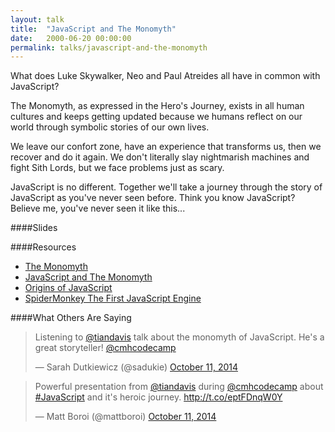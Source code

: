 ```yaml
---
layout: talk
title:  "JavaScript and The Monomyth"
date:   2000-06-20 00:00:00
permalink: talks/javascript-and-the-monomyth
---
```


What does Luke Skywalker, Neo and Paul Atreides all have in common with JavaScript?

The Monomyth, as expressed in the Hero's Journey, exists in all human cultures and keeps getting updated because we humans reflect on our world through symbolic stories of our own lives.

We leave our confort zone, have an experience that transforms us, then we recover and do it again. We don't literally slay nightmarish machines and fight Sith Lords, but we face problems just as scary.

JavaScript is no different. Together we'll take a journey through the story of JavaScript as you've never seen before. Think you know JavaScript? Believe me, you've never seen it like this...

####Slides
<p></p>
<script async class="speakerdeck-embed" data-id="6697f7a03472013238ed56e996df704e" data-ratio="1.77777777777778" src="//speakerdeck.com/assets/embed.js"></script>

####Resources
* [The Monomyth][The Monomyth]
* [JavaScript and The Monomyth][JavaScript and The Monomyth]
* [Origins of JavaScript][Origins of JavaScript]
* [SpiderMonkey The First JavaScript Engine][SpiderMonkey The First JavaScript Engine]

####What Others Are Saying
<p></p>
<blockquote class="twitter-tweet tw-align-center" lang="en"><p>Listening to <a href="https://twitter.com/tiandavis">@tiandavis</a> talk about the monomyth of JavaScript. He&#39;s a great storyteller! <a href="https://twitter.com/cmhcodecamp">@cmhcodecamp</a></p>&mdash; Sarah Dutkiewicz (@sadukie) <a href="https://twitter.com/sadukie/status/520946649280303105">October 11, 2014</a></blockquote>
<script async src="//platform.twitter.com/widgets.js" charset="utf-8"></script>

<p></p>
<blockquote class="twitter-tweet tw-align-center" lang="en"><p>Powerful presentation from <a href="https://twitter.com/tiandavis">@tiandavis</a> during <a href="https://twitter.com/cmhcodecamp">@cmhcodecamp</a> about <a href="https://twitter.com/hashtag/JavaScript?src=hash">#JavaScript</a> and it&#39;s heroic journey. <a href="http://t.co/eptFDnqW0Y">http://t.co/eptFDnqW0Y</a></p>&mdash; Matt Boroi (@mattboroi) <a href="https://twitter.com/mattboroi/status/520965900393275393">October 11, 2014</a></blockquote>
<script async src="//platform.twitter.com/widgets.js" charset="utf-8"></script>


[The Monomyth]: http://en.wikipedia.org/wiki/The_Hero_with_a_Thousand_Faces
[JavaScript and The Monomyth]: http://tiandavis.com/posts/javascript-and-the-monomyth/
[Origins of JavaScript]: https://news.ycombinator.com/item?id=2783060
[SpiderMonkey The First JavaScript Engine]: https://brendaneich.com/2011/06/new-javascript-engine-module-owner/




